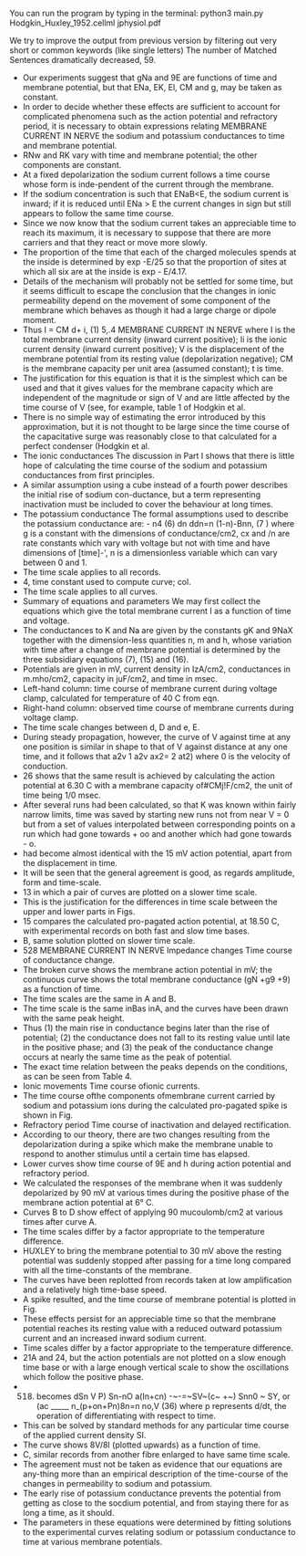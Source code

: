 You can run the program by typing in the terminal: python3 main.py Hodgkin_Huxley_1952.cellml jphysiol.pdf

We try to improve the output from previous version by filtering out very short or common keywords (like single letters)
The number of Matched Sentences dramatically decreased, 59.
  - Our experiments suggest that gNa and 9E are functions of time and membrane potential, but that ENa, EK, El, CM and g, may be taken as constant.
  - In order to decide whether these effects are sufficient to account for complicated phenomena such as the action potential and refractory period, it is necessary to obtain expressions relating MEMBRANE CURRENT IN NERVE the sodium and potassium conductances to time and membrane potential.
  - RNw and RK vary with time and membrane potential; the other components are constant.
  - At a fixed depolarization the sodium current follows a time course whose form is inde-pendent of the current through the membrane.
  - If the sodium concentration is such that ENaB<E, the sodium current is inward; if it is reduced until
ENa > E the current changes in sign but still appears to follow the same time course.
  - Since we now know that the sodium current takes an appreciable time to reach its maximum, it is necessary to suppose that there are more carriers and that they react or move more slowly.
  - The proportion of the time that each of the charged molecules spends at the inside is determined by exp -E/25 so that the proportion of sites at which all six are at the inside is exp - E/4.17.
  - Details of the mechanism will probably not be settled for some time, but it seems difficult to escape the conclusion that the changes
in ionic permeability depend on the movement of some component of the membrane which behaves as though it had a large charge or dipole moment.
  - Thus I = CM d+ i, (1) 5,.4 MEMBRANE CURRENT IN NERVE where I is the total membrane current density (inward current positive);
Ii is the ionic current density (inward current positive); V is the displacement of the membrane potential from its resting value (depolarization negative); CM is the membrane capacity per unit area (assumed constant); t is time.
  - The justification for this equation is that it is the simplest which can be used and that it gives values for the membrane capacity which are independent of the magnitude or sign of V and are little affected by the time course of V (see, for example, table 1 of Hodgkin et al.
  - There is no simple way of estimating the error introduced by this approximation, but it is not thought to be large since the time course of the capacitative surge was reasonably close to that calculated for a perfect condenser (Hodgkin et al.
  - The ionic conductances The discussion in Part I shows that there is little hope of calculating the time course of the sodium and potassium conductances from first principles.
  - A similar assumption using a cube instead of a fourth power describes the initial rise of sodium con-ductance, but a term representing inactivation must be included to cover the behaviour at long times.
  - The potassium conductance The formal assumptions used to describe the potassium conductance are: - n4 (6) dn ddn=n (1-n)-Bnn, (7 )
where g is a constant with the dimensions of conductance/cm2, cx and /n are rate constants which vary with voltage but not with time and have
dimensions of [time]-', n is a dimensionless variable which can vary between 0 and 1.
  - The time scale applies to all records.
  - 4, time constant used to compute curve; col.
  - The time scale applies to all curves.
  - Summary of equations and parameters We may first collect the equations which give the total membrane current I as a function of time and voltage.
  - The conductances to K and Na are given by the constants gK and 9NaX together with the dimension-less quantities n, m and h, whose variation with time after a change of membrane potential is determined by the three subsidiary equations (7), (15) and (16).
  - Potentials are given in mV, current density in IzA/cm2, conductances in m.mho/cm2, capacity in juF/cm2, and time in msec.
  - Left-hand column: time course of membrane current during voltage clamp, calculated for temperature of 40 C from eqn.
  - Right-hand column: observed time course of membrane currents during voltage clamp.
  - The time scale changes between d, D and e, E.
  - During steady propagation, however, the curve of V against time at any one position is similar in shape to that of V against distance
at any one time, and it follows that a2v 1 a2v ax2= 2 at2) where 0 is the velocity of conduction.
  - 26 shows that the same result is achieved by calculating the action potential at 6.30 C with a membrane capacity of#CMj!F/cm2, the unit of time being 1/0 msec.
  - After several runs had been calculated, so that K was known within fairly narrow limits, time was saved by starting new runs not from near V = 0 but from a set of values interpolated between corresponding points on a run which had gone towards + oo and another which had gone towards - o.
  - had become almost identical with the 15 mV action potential, apart from the displacement in time.
  - It will be seen that the general agreement is good, as regards amplitude, form and time-scale.
  - 13 in which a pair of curves are plotted on a slower time scale.
  - This is the justification for the differences in time scale between the upper and lower parts in Figs.
  - 15 compares the calculated pro-pagated action potential, at 18.50 C, with experimental records on both fast and slow time bases.
  - B, same solution plotted on slower time scale.
  - 528
MEMBRANE CURRENT IN NERVE Impedance changes Time course of conductance change.
  - The broken curve shows the membrane action potential in mV; the continuous curve shows the total membrane conductance (gN +g9 +9) as a function of time.
  - The time scales are the same in A and B.
  - The time scale is the same inBas inA, and the curves have been drawn with the same peak height.
  - Thus (1) the main rise in conductance begins later than the rise of
potential; (2) the conductance does not fall to its resting value until late in
the positive phase; and (3) the peak of the conductance change occurs at nearly the same time as the peak of potential.
  - The exact time relation between the peaks depends on the conditions, as can be seen from Table 4.
  - Ionic movements Time course ofionic currents.
  - The time course ofthe components ofmembrane current carried by sodium and potassium ions during the calculated pro-pagated spike is shown in Fig.
  - Refractory period Time course of inactivation and delayed rectification.
  - According to our theory, there are two changes resulting from the depolarization during a spike which make the membrane unable to respond to another stimulus until a certain time has elapsed.
  - Lower curves show time course of 9E and h during action potential and refractory period.
  - We calculated the responses of the membrane when it was suddenly depolarized by 90 mV at various times during the positive phase of the membrane action potential at 6° C.
  - Curves B to D show effect of applying 90 mucoulomb/cm2 at various times after curve A.
  - The time scales differ by a factor appropriate to the temperature difference.
  - HUXLEY to bring the membrane potential to 30 mV above the resting potential was suddenly stopped after passing for a time long compared with all the time-constants of the membrane.
  - The curves have been replotted from records taken at low amplification and a relatively high time-base speed.
  - A spike resulted, and the time course of membrane potential is plotted in Fig.
  - These effects persist for an appreciable time so that the membrane potential reaches its resting value with a reduced outward potassium current and an increased inward sodium current.
  - Time scales differ by a factor appropriate to the temperature difference.
  - 21A and 24, but the action potentials are not plotted on a slow enough time base or with a large enough vertical scale to show the oscillations which follow the positive phase.
  - 518) becomes dSn V P) Sn-nO a(In+cn) -~-=~SV~(c~ +~) Snn0 ~ SY, or (ac _____ n_(p+on+Pn)8n=n no,V (36)
where p represents d/dt, the operation of differentiating with respect to time.
  - This can be solved by standard methods for any particular time course of the applied current density SI.
  - The curve shows 8V/8I (plotted upwards) as a function of time.
  - C, similar records from another fibre enlarged to have same time scale.
  - The agreement must not be taken as evidence that our equations are any-thing more than an empirical description of the time-course of the changes in permeability to sodium and potassium.
  - The early rise of potassium conductance prevents the potential from getting as close to the socdium potential, and from staying there for as long a time, as it should.
  - The parameters in these equations were determined by fitting solutions to the experimental curves relating sodium or potassium conductance to time at various membrane potentials.
